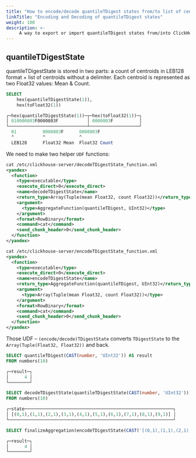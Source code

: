 ```yaml
---
title: "How to encode/decode quantileTDigest states from/to list of centroids"
linkTitle: "Encoding and Decoding of quantileTDigest states"
weight: 100
description: >-
     A way to export or import quantileTDigest states from/into ClickHouse®
---
```


## quantileTDigestState

quantileTDigestState is stored in two parts: a count of centroids in LEB128 format + list of centroids without a delimiter. Each centroid is represented as two Float32 values: Mean & Count.

```sql
SELECT
    hex(quantileTDigestState(1)),
    hex(toFloat32(1))

┌─hex(quantileTDigestState(1))─┬─hex(toFloat32(1))─┐
│ 010000803F0000803F           │ 0000803F          │
└──────────────────────────────┴───────────────────┘
  01          0000803F      0000803F
  ^           ^             ^
  LEB128      Float32 Mean  Float32 Count
```

We need to make two helper `UDF` functions:

```xml
cat /etc/clickhouse-server/decodeTDigestState_function.xml
<yandex>
  <function>
    <type>executable</type>
    <execute_direct>0</execute_direct>
    <name>decodeTDigestState</name>
    <return_type>Array(Tuple(mean Float32, count Float32))</return_type>
    <argument>
      <type>AggregateFunction(quantileTDigest, UInt32)</type>
    </argument>
    <format>RowBinary</format>
    <command>cat</command>
    <send_chunk_header>0</send_chunk_header>
  </function>
</yandex>

cat /etc/clickhouse-server/encodeTDigestState_function.xml
<yandex>
  <function>
    <type>executable</type>
    <execute_direct>0</execute_direct>
    <name>encodeTDigestState</name>
    <return_type>AggregateFunction(quantileTDigest, UInt32)</return_type>
    <argument>
      <type>Array(Tuple(mean Float32, count Float32))</type>
    </argument>
    <format>RowBinary</format>
    <command>cat</command>
    <send_chunk_header>0</send_chunk_header>
  </function>
</yandex>
```

Those UDF – `(encode/decode)TDigestState` converts `TDigestState` to the `Array(Tuple(Float32, Float32))` and back.

```sql
SELECT quantileTDigest(CAST(number, 'UInt32')) AS result
FROM numbers(10)

┌─result─┐
│      4 │
└────────┘

SELECT decodeTDigestState(quantileTDigestState(CAST(number, 'UInt32'))) AS state
FROM numbers(10)

┌─state─────────────────────────────────────────────────────────┐
│ [(0,1),(1,1),(2,1),(3,1),(4,1),(5,1),(6,1),(7,1),(8,1),(9,1)] │
└───────────────────────────────────────────────────────────────┘

SELECT finalizeAggregation(encodeTDigestState(CAST('[(0,1),(1,1),(2,1),(3,1),(4,1),(5,1),(6,1),(7,1),(8,1),(9,1)]', 'Array(Tuple(Float32, Float32))'))) AS result

┌─result─┐
│      4 │
└────────┘
```


